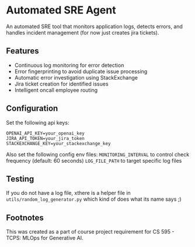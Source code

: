 # Automated SRE Agent

An automated SRE tool that monitors application logs, detects errors, and handles incident management (for now just creates jira tickets).

## Features

- Continuous log monitoring for error detection
- Error fingerprinting to avoid duplicate issue processing
- Automatic error investigation using StackExchange
- Jira ticket creation for identified issues
- Intelligent oncall employee routing

## Configuration

Set the following api keys:

```
OPENAI_API_KEY=your_openai_key
JIRA_API_TOKEN=your_jira_token
STACKEXCHANGE_KEY=your_stackexchange_key
```

Also set the following config env files:
`MONITORING_INTERVAL` to control check frequency (default: 60 seconds)
`LOG_FILE_PATH` to target specific log files

## Testing

If you do not have a log file, xthere is a helper file in `utils/random_log_generator.py` which kind of does what its name says ;)

## Footnotes

This was created as a part of course project requirement for CS 595 - TCPS: MLOps for Generative AI.
